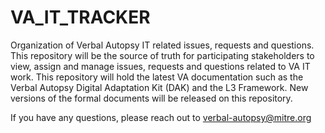 # VA_IT_TRACKER
Organization of Verbal Autopsy IT related issues, requests and questions.
This repository will be the source of truth for participating stakeholders to view, assign and manage issues, requests and questions related to VA IT work.
This repository will hold the latest VA documentation such as the Verbal Autopsy Digital Adaptation Kit (DAK) and the L3 Framework.
New versions of the formal documents will be released on this repository.

If you have any questions, please reach out to verbal-autopsy@mitre.org
